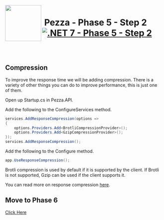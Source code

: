 <img align="left" width="116" height="116" src="../pezza-logo.png" />

# &nbsp;**Pezza - Phase 5 - Step 2** [![.NET 7 - Phase 5 - Step 2](https://github.com/entelect-incubator/.NET/actions/workflows/dotnet-phase5-step2.yml/badge.svg)](https://github.com/entelect-incubator/.NET/actions/workflows/dotnet-phase5-step2.yml)

<br/><br/>

## **Compression**

To improve the response time we will be adding compression. There is a variety of other things you can do to improve performance, this is just one of them.

Open up Startup.cs in Pezza.API.

Add the following to the ConfigureServices method.

```cs
services.AddResponseCompression(options =>
{
    options.Providers.Add<BrotliCompressionProvider>();
    options.Providers.Add<GzipCompressionProvider>();
});
services.AddResponseCompression();
```

Add the following to the Configure method.

```cs
app.UseResponseCompression();
```

Brotli compression is used by default if it is supported by the client. If Brotli is not supported, Gzip can be used if the client supports it.

You can read more on response compression [here](https://docs.microsoft.com/en-us/aspnet/core/performance/response-compression?view=aspnetcore-5.0).

## **Move to Phase 6**

[Click Here](https://github.com/entelect-incubator/.NET/tree/master/Phase%206) 